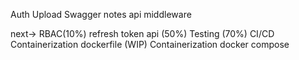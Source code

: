 Auth
Upload
Swagger
notes api
middleware

next->
RBAC(10%)
refresh token api (50%)
Testing (70%)
CI/CD
Containerization dockerfile (WIP)
Containerization docker compose

